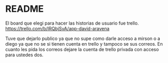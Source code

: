 # README

El board que elegi para hacer las historias de usuario fue trello.
https://trello.com/b/IRQbjSvA/app-david-aravena

Tuve que dejarlo publico ya que no supe como darle acceso a mirson o a diego ya que no se si tienen cuenta en trello y tampoco se sus correos. En cuanto les pida los correos dejare la cuenta de trello privada con acceso para ustedes dos.